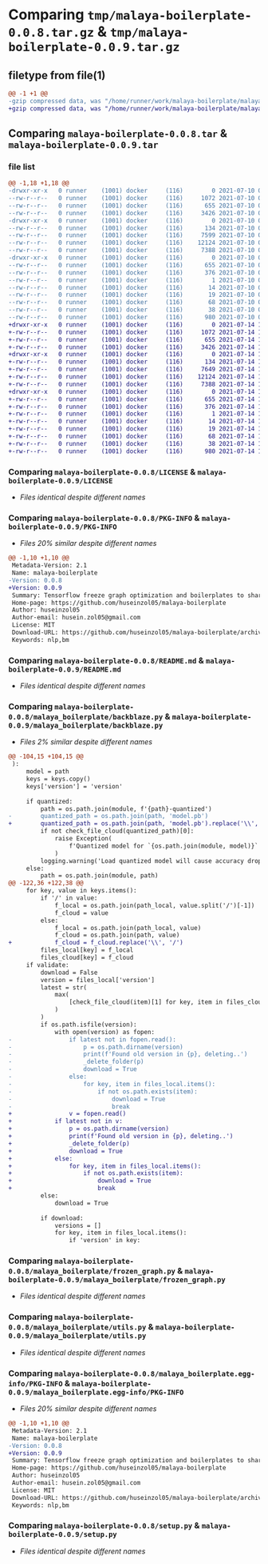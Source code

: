 # Comparing `tmp/malaya-boilerplate-0.0.8.tar.gz` & `tmp/malaya-boilerplate-0.0.9.tar.gz`

## filetype from file(1)

```diff
@@ -1 +1 @@
-gzip compressed data, was "/home/runner/work/malaya-boilerplate/malaya-boilerplate/dist/tmpfj0gx5j0/malaya-boilerplate-0.0.8.tar", last modified: Sat Jul 10 06:33:53 2021, max compression
+gzip compressed data, was "/home/runner/work/malaya-boilerplate/malaya-boilerplate/dist/tmpty04ma4v/malaya-boilerplate-0.0.9.tar", last modified: Wed Jul 14 16:12:56 2021, max compression
```

## Comparing `malaya-boilerplate-0.0.8.tar` & `malaya-boilerplate-0.0.9.tar`

### file list

```diff
@@ -1,18 +1,18 @@
-drwxr-xr-x   0 runner    (1001) docker     (116)        0 2021-07-10 06:33:53.000000 malaya-boilerplate-0.0.8/
--rw-r--r--   0 runner    (1001) docker     (116)     1072 2021-07-10 06:33:46.000000 malaya-boilerplate-0.0.8/LICENSE
--rw-r--r--   0 runner    (1001) docker     (116)      655 2021-07-10 06:33:53.000000 malaya-boilerplate-0.0.8/PKG-INFO
--rw-r--r--   0 runner    (1001) docker     (116)     3426 2021-07-10 06:33:46.000000 malaya-boilerplate-0.0.8/README.md
-drwxr-xr-x   0 runner    (1001) docker     (116)        0 2021-07-10 06:33:53.000000 malaya-boilerplate-0.0.8/malaya_boilerplate/
--rw-r--r--   0 runner    (1001) docker     (116)      134 2021-07-10 06:33:46.000000 malaya-boilerplate-0.0.8/malaya_boilerplate/__init__.py
--rw-r--r--   0 runner    (1001) docker     (116)     7599 2021-07-10 06:33:46.000000 malaya-boilerplate-0.0.8/malaya_boilerplate/backblaze.py
--rw-r--r--   0 runner    (1001) docker     (116)    12124 2021-07-10 06:33:46.000000 malaya-boilerplate-0.0.8/malaya_boilerplate/frozen_graph.py
--rw-r--r--   0 runner    (1001) docker     (116)     7388 2021-07-10 06:33:46.000000 malaya-boilerplate-0.0.8/malaya_boilerplate/utils.py
-drwxr-xr-x   0 runner    (1001) docker     (116)        0 2021-07-10 06:33:53.000000 malaya-boilerplate-0.0.8/malaya_boilerplate.egg-info/
--rw-r--r--   0 runner    (1001) docker     (116)      655 2021-07-10 06:33:53.000000 malaya-boilerplate-0.0.8/malaya_boilerplate.egg-info/PKG-INFO
--rw-r--r--   0 runner    (1001) docker     (116)      376 2021-07-10 06:33:53.000000 malaya-boilerplate-0.0.8/malaya_boilerplate.egg-info/SOURCES.txt
--rw-r--r--   0 runner    (1001) docker     (116)        1 2021-07-10 06:33:53.000000 malaya-boilerplate-0.0.8/malaya_boilerplate.egg-info/dependency_links.txt
--rw-r--r--   0 runner    (1001) docker     (116)       14 2021-07-10 06:33:53.000000 malaya-boilerplate-0.0.8/malaya_boilerplate.egg-info/requires.txt
--rw-r--r--   0 runner    (1001) docker     (116)       19 2021-07-10 06:33:53.000000 malaya-boilerplate-0.0.8/malaya_boilerplate.egg-info/top_level.txt
--rw-r--r--   0 runner    (1001) docker     (116)       68 2021-07-10 06:33:46.000000 malaya-boilerplate-0.0.8/pyproject.toml
--rw-r--r--   0 runner    (1001) docker     (116)       38 2021-07-10 06:33:53.000000 malaya-boilerplate-0.0.8/setup.cfg
--rw-r--r--   0 runner    (1001) docker     (116)      980 2021-07-10 06:33:46.000000 malaya-boilerplate-0.0.8/setup.py
+drwxr-xr-x   0 runner    (1001) docker     (116)        0 2021-07-14 16:12:56.000000 malaya-boilerplate-0.0.9/
+-rw-r--r--   0 runner    (1001) docker     (116)     1072 2021-07-14 16:12:49.000000 malaya-boilerplate-0.0.9/LICENSE
+-rw-r--r--   0 runner    (1001) docker     (116)      655 2021-07-14 16:12:56.000000 malaya-boilerplate-0.0.9/PKG-INFO
+-rw-r--r--   0 runner    (1001) docker     (116)     3426 2021-07-14 16:12:49.000000 malaya-boilerplate-0.0.9/README.md
+drwxr-xr-x   0 runner    (1001) docker     (116)        0 2021-07-14 16:12:56.000000 malaya-boilerplate-0.0.9/malaya_boilerplate/
+-rw-r--r--   0 runner    (1001) docker     (116)      134 2021-07-14 16:12:49.000000 malaya-boilerplate-0.0.9/malaya_boilerplate/__init__.py
+-rw-r--r--   0 runner    (1001) docker     (116)     7649 2021-07-14 16:12:49.000000 malaya-boilerplate-0.0.9/malaya_boilerplate/backblaze.py
+-rw-r--r--   0 runner    (1001) docker     (116)    12124 2021-07-14 16:12:49.000000 malaya-boilerplate-0.0.9/malaya_boilerplate/frozen_graph.py
+-rw-r--r--   0 runner    (1001) docker     (116)     7388 2021-07-14 16:12:49.000000 malaya-boilerplate-0.0.9/malaya_boilerplate/utils.py
+drwxr-xr-x   0 runner    (1001) docker     (116)        0 2021-07-14 16:12:56.000000 malaya-boilerplate-0.0.9/malaya_boilerplate.egg-info/
+-rw-r--r--   0 runner    (1001) docker     (116)      655 2021-07-14 16:12:56.000000 malaya-boilerplate-0.0.9/malaya_boilerplate.egg-info/PKG-INFO
+-rw-r--r--   0 runner    (1001) docker     (116)      376 2021-07-14 16:12:56.000000 malaya-boilerplate-0.0.9/malaya_boilerplate.egg-info/SOURCES.txt
+-rw-r--r--   0 runner    (1001) docker     (116)        1 2021-07-14 16:12:56.000000 malaya-boilerplate-0.0.9/malaya_boilerplate.egg-info/dependency_links.txt
+-rw-r--r--   0 runner    (1001) docker     (116)       14 2021-07-14 16:12:56.000000 malaya-boilerplate-0.0.9/malaya_boilerplate.egg-info/requires.txt
+-rw-r--r--   0 runner    (1001) docker     (116)       19 2021-07-14 16:12:56.000000 malaya-boilerplate-0.0.9/malaya_boilerplate.egg-info/top_level.txt
+-rw-r--r--   0 runner    (1001) docker     (116)       68 2021-07-14 16:12:49.000000 malaya-boilerplate-0.0.9/pyproject.toml
+-rw-r--r--   0 runner    (1001) docker     (116)       38 2021-07-14 16:12:56.000000 malaya-boilerplate-0.0.9/setup.cfg
+-rw-r--r--   0 runner    (1001) docker     (116)      980 2021-07-14 16:12:49.000000 malaya-boilerplate-0.0.9/setup.py
```

### Comparing `malaya-boilerplate-0.0.8/LICENSE` & `malaya-boilerplate-0.0.9/LICENSE`

 * *Files identical despite different names*

### Comparing `malaya-boilerplate-0.0.8/PKG-INFO` & `malaya-boilerplate-0.0.9/PKG-INFO`

 * *Files 20% similar despite different names*

```diff
@@ -1,10 +1,10 @@
 Metadata-Version: 2.1
 Name: malaya-boilerplate
-Version: 0.0.8
+Version: 0.0.9
 Summary: Tensorflow freeze graph optimization and boilerplates to share among Malaya projects.
 Home-page: https://github.com/huseinzol05/malaya-boilerplate
 Author: huseinzol05
 Author-email: husein.zol05@gmail.com
 License: MIT
 Download-URL: https://github.com/huseinzol05/malaya-boilerplate/archive/master.zip
 Keywords: nlp,bm
```

### Comparing `malaya-boilerplate-0.0.8/README.md` & `malaya-boilerplate-0.0.9/README.md`

 * *Files identical despite different names*

### Comparing `malaya-boilerplate-0.0.8/malaya_boilerplate/backblaze.py` & `malaya-boilerplate-0.0.9/malaya_boilerplate/backblaze.py`

 * *Files 2% similar despite different names*

```diff
@@ -104,15 +104,15 @@
 ):
     model = path
     keys = keys.copy()
     keys['version'] = 'version'
 
     if quantized:
         path = os.path.join(module, f'{path}-quantized')
-        quantized_path = os.path.join(path, 'model.pb')
+        quantized_path = os.path.join(path, 'model.pb').replace('\\', '/')
         if not check_file_cloud(quantized_path)[0]:
             raise Exception(
                 f'Quantized model for `{os.path.join(module, model)}` is not available, please load normal model.'
             )
         logging.warning('Load quantized model will cause accuracy drop.')
     else:
         path = os.path.join(module, path)
@@ -122,36 +122,38 @@
     for key, value in keys.items():
         if '/' in value:
             f_local = os.path.join(path_local, value.split('/')[-1])
             f_cloud = value
         else:
             f_local = os.path.join(path_local, value)
             f_cloud = os.path.join(path, value)
+            f_cloud = f_cloud.replace('\\', '/')
         files_local[key] = f_local
         files_cloud[key] = f_cloud
     if validate:
         download = False
         version = files_local['version']
         latest = str(
             max(
                 [check_file_cloud(item)[1] for key, item in files_cloud.items()]
             )
         )
         if os.path.isfile(version):
             with open(version) as fopen:
-                if latest not in fopen.read():
-                    p = os.path.dirname(version)
-                    print(f'Found old version in {p}, deleting..')
-                    _delete_folder(p)
-                    download = True
-                else:
-                    for key, item in files_local.items():
-                        if not os.path.exists(item):
-                            download = True
-                            break
+                v = fopen.read()
+            if latest not in v:
+                p = os.path.dirname(version)
+                print(f'Found old version in {p}, deleting..')
+                _delete_folder(p)
+                download = True
+            else:
+                for key, item in files_local.items():
+                    if not os.path.exists(item):
+                        download = True
+                        break
         else:
             download = True
 
         if download:
             versions = []
             for key, item in files_local.items():
                 if 'version' in key:
```

### Comparing `malaya-boilerplate-0.0.8/malaya_boilerplate/frozen_graph.py` & `malaya-boilerplate-0.0.9/malaya_boilerplate/frozen_graph.py`

 * *Files identical despite different names*

### Comparing `malaya-boilerplate-0.0.8/malaya_boilerplate/utils.py` & `malaya-boilerplate-0.0.9/malaya_boilerplate/utils.py`

 * *Files identical despite different names*

### Comparing `malaya-boilerplate-0.0.8/malaya_boilerplate.egg-info/PKG-INFO` & `malaya-boilerplate-0.0.9/malaya_boilerplate.egg-info/PKG-INFO`

 * *Files 20% similar despite different names*

```diff
@@ -1,10 +1,10 @@
 Metadata-Version: 2.1
 Name: malaya-boilerplate
-Version: 0.0.8
+Version: 0.0.9
 Summary: Tensorflow freeze graph optimization and boilerplates to share among Malaya projects.
 Home-page: https://github.com/huseinzol05/malaya-boilerplate
 Author: huseinzol05
 Author-email: husein.zol05@gmail.com
 License: MIT
 Download-URL: https://github.com/huseinzol05/malaya-boilerplate/archive/master.zip
 Keywords: nlp,bm
```

### Comparing `malaya-boilerplate-0.0.8/setup.py` & `malaya-boilerplate-0.0.9/setup.py`

 * *Files identical despite different names*

